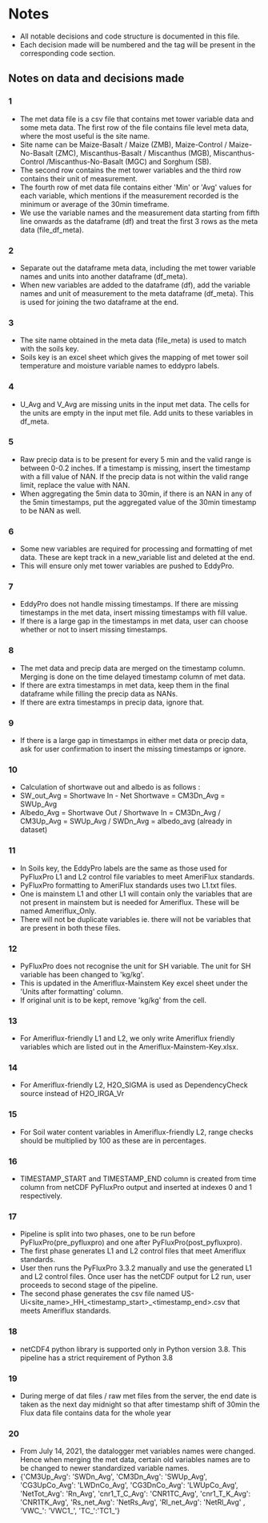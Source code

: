 # Notes
- All notable decisions and code structure is documented in this file.
- Each decision made will be numbered and the tag will be present in the corresponding code section.

## Notes on data and decisions made
### 1 
- The met data file is a csv file that contains met tower variable data and some meta data. The first row of the file contains file level meta data, where the most useful is the site name.
- Site name can be Maize-Basalt / Maize (ZMB), Maize-Control / Maize-No-Basalt (ZMC), Miscanthus-Basalt / Miscanthus (MGB), Miscanthus-Control /Miscanthus-No-Basalt (MGC) and Sorghum (SB).
- The second row contains the met tower variables and the third row contains their unit of measurement.
- The fourth row of met data file contains either 'Min' or 'Avg' values for each variable, which mentions if the measurement recorded is the minimum or average of the 30min timeframe.
- We use the variable names and the measurement data starting from fifth line onwards as the dataframe (df) and treat the first 3 rows as the meta data (file_df_meta). 
### 2
- Separate out the dataframe meta data, including the met tower variable names and units into another dataframe (df_meta). 
- When new variables are added to the dataframe (df), add the variable names and unit of measurement to the meta dataframe (df_meta). This is used for joining the two dataframe at the end. 
### 3
- The site name obtained in the meta data (file_meta) is used to match with the soils key. 
- Soils key is an excel sheet which gives the mapping of met tower soil temperature and moisture variable names to eddypro labels.
### 4
- U_Avg and V_Avg are missing units in the input met data. The cells for the units are empty in the input met file. Add units to these variables in df_meta.
### 5
- Raw precip data is to be present for every 5 min and the valid range is between 0-0.2 inches. If a timestamp is missing, insert the timestamp with a fill value of NAN. If the precip data is not within the valid range limit, replace the value with NAN.
- When aggregating the 5min data to 30min, if there is an NAN in any of the 5min timestamps, put the aggregated value of the 30min timestamp to be NAN as well. 
### 6
- Some new variables are required for processing and formatting of met data. These are kept track in a new_variable list and deleted at the end.
- This will ensure only met tower variables are pushed to EddyPro.
### 7
- EddyPro does not handle missing timestamps. If there are missing timestamps in the met data, insert missing timestamps with fill value.
- If there is a large gap in the timestamps in met data, user can choose whether or not to insert missing timestamps.
### 8
- The met data and precip data are merged on the timestamp column. Merging is done on the time delayed timestamp column of met data.
- If there are extra timestamps in met data, keep them in the final dataframe while filling the precip data as NANs.
- If there are extra timestamps in precip data, ignore that.
### 9
- If there is a large gap in timestamps in either met data or precip data, ask for user confirmation to insert the missing timestamps or ignore.
### 10
- Calculation of shortwave out and albedo is as follows :
- SW_out_Avg = Shortwave In - Net Shortwave = CM3Dn_Avg = SWUp_Avg
- Albedo_Avg = Shortwave Out / Shortwave In = CM3Dn_Avg / CM3Up_Avg = SWUp_Avg / SWDn_Avg = albedo_avg (already in dataset)
### 11
- In Soils key, the EddyPro labels are the same as those used for PyFluxPro L1 and L2 control file variables to meet AmeriFlux standards.
- PyFluxPro formatting to AmeriFlux standards uses two L1.txt files. 
- One is mainstem L1 and other L1 will contain only the variables that are not present in mainstem but is needed for Ameriflux. These will be named Ameriflux_Only.
- There will not be duplicate variables ie. there will not be variables that are present in both these files.
### 12
- PyFluxPro does not recognise the unit for SH variable. The unit for SH variable has been changed to 'kg/kg'. 
- This is updated in the Ameriflux-Mainstem Key excel sheet under the 'Units after formatting' column.
- If original unit is to be kept, remove 'kg/kg' from the cell.
### 13
- For Ameriflux-friendly L1 and L2, we only write Ameriflux friendly variables which are listed out in the Ameriflux-Mainstem-Key.xlsx.
### 14
- For Ameriflux-friendly L2, H2O_SIGMA is used as DependencyCheck source instead of H2O_IRGA_Vr
### 15
- For Soil water content variables in Ameriflux-friendly L2, range checks should be multiplied by 100 as these are in percentages.
### 16
- TIMESTAMP_START and TIMESTAMP_END column is created from time column from netCDF PyFluxPro output and inserted at indexes 0 and 1 respectively.
### 17 
- Pipeline is split into two phases, one to be run before PyFluxPro(pre_pyfluxpro) and one after PyFluxPro(post_pyfluxpro).
- The first phase generates L1 and L2 control files that meet Ameriflux standards.
- User then runs the PyFluxPro 3.3.2 manually and use the generated L1 and L2 control files. Once user has the netCDF output for L2 run, user proceeds to second stage of the pipeline.
- The second phase generates the csv file named US-Ui<site_name>\_HH\_<timestamp_start>_<timestamp_end>.csv that meets Ameriflux standards.
### 18
- netCDF4 python library is supported only in Python version 3.8. This pipeline has a strict requirement of Python 3.8
### 19
- During merge of dat files / raw met files from the server, the end date is taken as the next day midnight so that after timestamp shift of 30min the Flux data file contains data for the whole year
### 20
- From July 14, 2021, the datalogger met variables names were changed. Hence when merging the met data, certain old variables names are to be changed to newer standardized variable names.
- {'CM3Up_Avg': 'SWDn_Avg', 'CM3Dn_Avg': 'SWUp_Avg', 'CG3UpCo_Avg': 'LWDnCo_Avg', 'CG3DnCo_Avg': 'LWUpCo_Avg', 'NetTot_Avg': 'Rn_Avg', 'cnr1_T_C_Avg': 'CNR1TC_Avg', 'cnr1_T_K_Avg': 'CNR1TK_Avg', 'Rs_net_Avg': 'NetRs_Avg', 'Rl_net_Avg': 'NetRl_Avg' , 'VWC_': 'VWC1_', 'TC_':'TC1_'}


